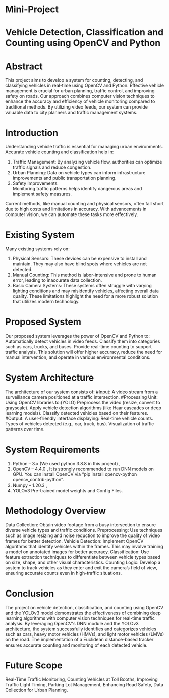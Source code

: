# Mini-Project
# Vehicle Detection, Classification and Counting using OpenCV and Python


# Abstract

This project aims to develop a system for counting, detecting, and classifying vehicles in real-time using OpenCV and Python. Effective vehicle management is crucial for urban planning, traffic control, and improving safety on roads. Our approach combines computer vision techniques to enhance the accuracy and efficiency of vehicle monitoring compared to traditional methods. By utilizing video feeds, our system can provide valuable data to city planners and traffic management systems.

# Introduction

Understanding vehicle traffic is essential for managing urban environments. Accurate vehicle counting and classification help in:
1. Traffic Management:
By analyzing vehicle flow, authorities can optimize traffic signals and reduce congestion.
2. Urban Planning:
Data on vehicle types can inform infrastructure improvements and public transportation planning.
3. Safety Improvements:  
Monitoring traffic patterns helps identify dangerous areas and implement safety measures.

Current methods, like manual counting and physical sensors, often fall short due to high costs and limitations in accuracy. With advancements in computer vision, we can automate these tasks more effectively.

# Existing System

Many existing systems rely on:
1. Physical Sensors: 
These devices can be expensive to install and maintain. They may also have blind spots where vehicles are not detected.
2. Manual Counting:
This method is labor-intensive and prone to human error, leading to inaccurate data collection.
3. Basic Camera Systems: 
These systems often struggle with varying lighting conditions and may misidentify vehicles, affecting overall data quality.
These limitations highlight the need for a more robust solution that utilizes modern technology.

# Proposed System

Our proposed system leverages the power of OpenCV and Python to:
Automatically detect vehicles in video feeds.
Classify them into categories such as cars, trucks, and buses.
Provide real-time counting to support traffic analysis.
This solution will offer higher accuracy, reduce the need for manual intervention, and operate in various environmental conditions.

# System Architecture

The architecture of our system consists of:
#Input:
A video stream from a surveillance camera positioned at a traffic intersection.
#Processing Unit: 
Using OpenCV libraries to:(YOLO)
Preprocess the video (resize, convert to grayscale).
Apply vehicle detection algorithms (like Haar cascades or deep learning models).
Classify detected vehicles based on their features.
#Output: 
A user-friendly interface displaying:
Real-time vehicle counts.
Types of vehicles detected (e.g., car, truck, bus).
Visualization of traffic patterns over time.

# System Requirements

1. Python – 3.x (We used python 3.8.8 in this project) , 
2. OpenCV – 4.4.0 , 
It is strongly recommended to run DNN models on GPU.
You can install OpenCV via “pip install opencv-python opencv_contrib-python”.
3. Numpy – 1.20.3 , 
4. YOLOv3 Pre-trained model weights and Config Files.

# Methodology Overview

Data Collection: Obtain video footage from a busy intersection to ensure diverse vehicle types and traffic conditions.
Preprocessing: Use techniques such as image resizing and noise reduction to improve the quality of video frames for better detection.
Vehicle Detection: Implement OpenCV algorithms that identify vehicles within the frames. This may involve training a model on annotated images for better accuracy.
Classification: Use feature extraction techniques to differentiate between vehicle types based on size, shape, and other visual characteristics.
Counting Logic: Develop a system to track vehicles as they enter and exit the camera’s field of view, ensuring accurate counts even in high-traffic situations.

# Conclusion

The project on vehicle detection, classification, and counting using OpenCV and the YOLOv3 model demonstrates the effectiveness of combining deep learning algorithms with computer vision techniques for real-time traffic analysis. By leveraging OpenCV's DNN module and the YOLOv3 architecture, the system successfully identifies and categorizes vehicles such as cars, heavy motor vehicles (HMVs), and light motor vehicles (LMVs) on the road. The implementation of a Euclidean distance-based tracker ensures accurate counting and monitoring of each detected vehicle.

# Future Scope

Real-Time Traffic Monitoring, 
Counting Vehicles at Toll Booths, 
Improving Traffic Light Timing, 
Parking Lot Management, 
Enhancing Road Safety, 
Data Collection for Urban Planning.

